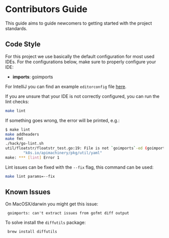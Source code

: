 # Contributors Guide

This guide aims to guide newcomers to getting started with the project standards.


## Code Style

For this project we use basically the default configuration for most used IDEs.
For the configurations below, make sure to properly configure your IDE:

- **imports**: goimports

For IntelliJ you can find an example `editorconfig` file [here](contrib/intellij.editorconfig).

If you are unsure that your IDE is not correctly configured, you can run the lint checks:

```bash
make lint
```

If something goes wrong, the error will be printed, e.g.:
```bash
$ make lint
make addheaders
make fmt
./hack/go-lint.sh
util/floatstr/floatstr_test.go:19: File is not `goimports`-ed (goimports)
        "k8s.io/apimachinery/pkg/util/yaml"
make: *** [lint] Error 1
```

Lint issues can be fixed with the `--fix` flag, this command can be used:
```bash
make lint params=--fix
```

## Known Issues

On MacOSX/darwin you might get this issue:

```
 goimports: can't extract issues from gofmt diff output
```
To solve install the `diffutils` package:

```bash
 brew install diffutils
```